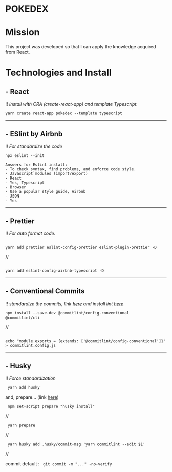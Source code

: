 # POKEDEX

# Mission

This project was developed so that I can apply the knowledge acquired from React. 



# Technologies and Install

## - <strong>React</strong>

‼️ <i> install with CRA (create-react-app) and template Typescript. </i>

<code>yarn create react-app pokedex --template typescript</code>

<hr>

## - <strong>ESlint</strong> by Airbnb

‼️ <i>For standardize the code</i>

<code>npx eslint --init</code>

    Answers for Eslint install:
    - To check syntax, find problems, and enforce code style.
    - Javascript modules (import/export)
    - React
    - Yes, Typescript
    - Browser
    - Use a popular style guide, Airbnb
    - JSON
    - Yes

<hr>

## - <strong>Prettier</strong>

‼️ <i>For auto format code.</i>

<code>
yarn add prettier eslint-config-prettier eslint-plugin-prettier -D
</code>

//

<code>
yarn add eslint-config-airbnb-typescript -D
</code>

<hr>

## - <strong> Conventional Commits </strong>

‼️ <i>standardize the commits, link <a href="https://www.conventionalcommits.org/en/v1.0.0/">here</a> and install lint <a href="https://github.com/conventional-changelog/commitlint"> here </a></i>

<code>npm install --save-dev @commitlint/config-conventional @commitlint/cli
</code>

//

<code>
echo "module.exports = {extends: ['@commitlint/config-conventional']}" > commitlint.config.js
</code>

<hr>

## - <strong> Husky </strong>

‼️ <i> Force standardization </i>

<code> yarn add husky </code>

and, prepare... (link <a href="https://github.com/typicode/husky">here</a>)

<code> npm set-script prepare "husky install" </code>

//

<code> yarn prepare </code>

//

<code> yarn husky add .husky/commit-msg 'yarn commitlint --edit $1' </code>

// 

commit default :
<code> git commit -m "..." -no-verify </code>